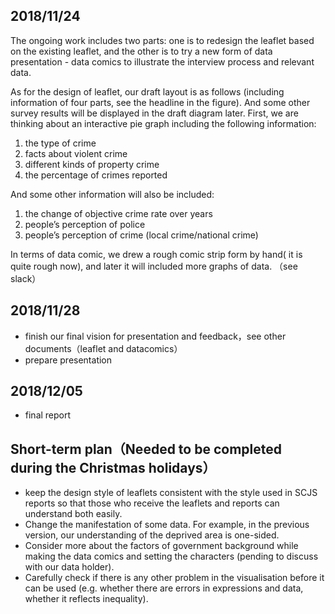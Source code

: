 ## 2018/11/24

The ongoing work includes two parts: one is to redesign the leaflet based on the existing leaflet, and the other is to try a new form of data presentation - data comics to illustrate the interview process and relevant data.

As for the design of leaflet, our draft layout is as follows (including information of four parts, see the headline in the figure). And some other survey results will be displayed in the draft diagram later.
First, we are thinking about an interactive pie graph including the following information:

1) the type of crime
2) facts about violent crime
3) different kinds of property crime
4) the percentage of crimes reported

And some other information will also be included:

1) the change of objective crime rate over years
2) people’s perception of police
3) people’s perception of crime (local crime/national crime)

In terms of data comic, we drew a rough comic strip form by hand( it is quite rough now), and later it will included more graphs of data. （see slack）


## 2018/11/28
- finish our final vision for presentation and feedback，see other documents（leaflet and datacomics）
- prepare  presentation

## 2018/12/05
- final report


## Short-term plan（Needed to be completed during the Christmas holidays）

- keep the design style of leaflets consistent with the style used in SCJS reports so that those who receive the leaflets and reports can understand both easily.
- Change the manifestation of some data. For example, in the previous version, our understanding of the deprived area is one-sided.
- Consider more about the factors of government background while making the data comics and setting the characters (pending to discuss with our data holder).
- Carefully check if there is any other problem in the visualisation before it can be used (e.g. whether there are errors in expressions and data, whether it reflects inequality).
